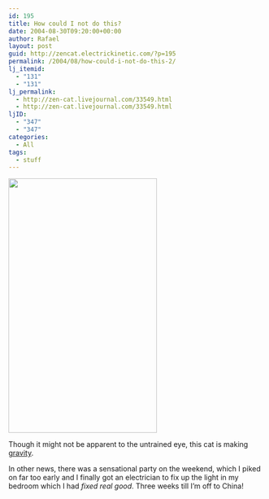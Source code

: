 ```yaml
---
id: 195
title: How could I not do this?
date: 2004-08-30T09:20:00+00:00
author: Rafael
layout: post
guid: http://zencat.electrickinetic.com/?p=195
permalink: /2004/08/how-could-i-not-do-this-2/
lj_itemid:
  - "131"
  - "131"
lj_permalink:
  - http://zen-cat.livejournal.com/33549.html
  - http://zen-cat.livejournal.com/33549.html
ljID:
  - "347"
  - "347"
categories:
  - All
tags:
  - stuff
---
```

<a rel="attachment wp-att-775" href="http://zencat.electrickinetic.com/2004/08/30/how-could-i-not-do-this-2/sleeping-cat8/"><img class="aligncenter size-full wp-image-775" title="sleeping-cat8" src="http://zencat.electrickinetic.com/wp-content/uploads/2004/08/sleeping-cat8.jpg" alt="" width="292" height="500" /></a>

Though it might not be apparent to the untrained eye, this cat is making <a href="http://www.robinwood.com/Catalog/Prints/PrintPages/CatGravPoster.html">gravity</a>.

In other news, there was a sensational party on the weekend, which I piked on far too early and I finally got an electrician to fix up the light in my bedroom which I had <em>fixed real good</em>. Three weeks till I’m off to China!